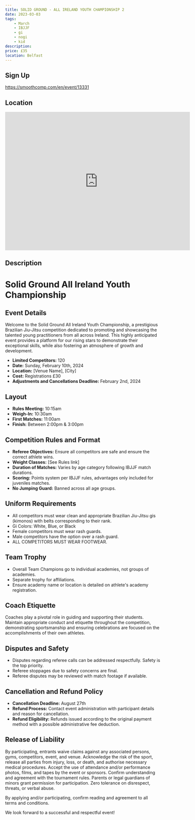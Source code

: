 ```yaml
---
title: SOLID GROUND - ALL IRELAND YOUTH CHAMPIONSHIP 2
date: 2023-03-03
tags:
    - March
    - IBJJF
    - gi 
    - nogi 
    - kid
description:
price: £35
location: Belfast
---
```

## Sign Up
https://smoothcomp.com/en/event/13331

## Location
<iframe src="https://www.google.com/maps/embed?pb=!1m17!1m12!1m3!1d2311.031802229877!2d-5.947356223190643!3d54.60343237268044!2m3!1f0!2f0!3f0!3m2!1i1024!2i768!4f13.1!3m2!1m1!2zNTTCsDM2JzEyLjQiTiA1wrA1Nic0MS4yIlc!5e0!3m2!1sen!2suk!4v1703194752585!5m2!1sen!2suk" width="600" height="450" style="border:0;" allowfullscreen="" loading="lazy" referrerpolicy="no-referrer-when-downgrade"></iframe>

## Description
# Solid Ground All Ireland Youth Championship

## Event Details

Welcome to the Solid Ground All Ireland Youth Championship, a prestigious Brazilian Jiu-Jitsu competition dedicated to promoting and showcasing the talented young practitioners from all across Ireland. This highly anticipated event provides a platform for our rising stars to demonstrate their exceptional skills, while also fostering an atmosphere of growth and development.

- **Limited Competitors:** 120
- **Date:** Sunday, February 10th, 2024
- **Location:** [Venue Name], [City]
- **Cost:** Registrations £30
- **Adjustments and Cancellations Deadline:** February 2nd, 2024

## Layout

- **Rules Meeting:** 10:15am
- **Weigh-In:** 10:30am
- **First Matches:** 11:00am
- **Finish:** Between 2:00pm & 3:00pm

## Competition Rules and Format

- **Referee Objectives:** Ensure all competitors are safe and ensure the correct athlete wins.
- **Weight Classes:** [See Rules link]
- **Duration of Matches:** Varies by age category following IBJJF match durations.
- **Scoring:** Points system per IBJJF rules, advantages only included for juveniles matches.
- **No Jumping Guard:** Banned across all age groups.

## Uniform Requirements

- All competitors must wear clean and appropriate Brazilian Jiu-Jitsu gis (kimonos) with belts corresponding to their rank.
- Gi Colors: White, Blue, or Black
- Female competitors must wear rash guards.
- Male competitors have the option over a rash guard.
- ALL COMPETITORS MUST WEAR FOOTWEAR.

## Team Trophy

- Overall Team Champions go to individual academies, not groups of academies.
- Separate trophy for affiliations.
- Ensure academy name or location is detailed on athlete's academy registration.

## Coach Etiquette

Coaches play a pivotal role in guiding and supporting their students. Maintain appropriate conduct and etiquette throughout the competition, demonstrating sportsmanship and ensuring celebrations are focused on the accomplishments of their own athletes.

## Disputes and Safety

- Disputes regarding referee calls can be addressed respectfully. Safety is the top priority.
- Referee stoppages due to safety concerns are final.
- Referee disputes may be reviewed with match footage if available.

## Cancellation and Refund Policy

- **Cancellation Deadline:** August 27th
- **Refund Process:** Contact event administration with participant details and reason for cancellation.
- **Refund Eligibility:** Refunds issued according to the original payment method with a possible administrative fee deduction.

## Release of Liability

By participating, entrants waive claims against any associated persons, gyms, competitors, event, and venue. Acknowledge the risk of the sport, release all parties from injury, loss, or death, and authorise necessary medical procedures. Accept the use of attendance and/or performance photos, films, and tapes by the event or sponsors. Confirm understanding and agreement with the tournament rules. Parents or legal guardians of minors grant permission for participation. Zero tolerance on disrespect, threats, or verbal abuse.

By applying and/or participating, confirm reading and agreement to all terms and conditions.

We look forward to a successful and respectful event!
